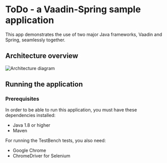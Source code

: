 # ToDo - a Vaadin-Spring sample application

This app demonstrates the use of two major Java frameworks, Vaadin and Spring,
seamlessly together.

## Architecture overview

![Architecture diagram](https://raw.githubusercontent.com/kapoun/vaadin-todo/master/src/site/resources/todo-architecture.png)

## Running the application

### Prerequisites

In order to be able to run this application, you must have these dependencies
installed:

* Java 1.8 or higher
* Maven

For running the TestBench tests, you also need:

* Google Chrome
* ChromeDriver for Selenium
